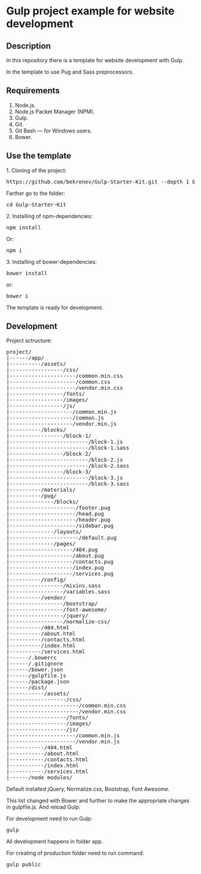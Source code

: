 <h1>Gulp project example for website development</h1>
<h2>Description</h2>
<p>In this repository there is a template for website development with Gulp.</p>
<p>In the template to use Pug and Sass preprocessors.</p>
<h2>Requirements</h2>
<ol>
  <li>Node.js.</li>
  <li>Node.js Packet Manager (NPM).</li>
  <li>Gulp.</li>
  <li>Git.</li>
  <li>Git Bash &mdash; for Windows users.</li>
  <li>Bower.</li>
</ol>
<h2>Use the template</h2>
<p>1. Cloning of the project:</p>
<pre>https://github.com/bekrenev/Gulp-Starter-Kit.git --depth 1 Gulp-Starter-Kit</pre>
<p>Farther go to the folder:</p>
<pre>cd Gulp-Starter-Kit</pre>
<p>2. Installing of npm-dependencies:</p>
<pre>npm install</pre>
<p>Or:</p>
<pre>npm i</pre>
<p>3. Installing of bower-dependencies:</p>
<pre>bower install</pre>
<p>or:</p>
<pre>bower i</pre>
<p>The template is ready for development.</p>
<h2>Development</h2>
<p>Project sctructure:</p>
<pre>
project/
|------/app/
|----------/assets/
|-----------------/css/
|---------------------/common.min.css
|---------------------/common.css
|---------------------/vendor.min.css
|-----------------/fonts/
|-----------------/images/
|-----------------/js/
|--------------------/common.min.js
|--------------------/common.js
|--------------------/vendor.min.js
|----------/blocks/
|-----------------/block-1/
|-------------------------/block-1.js
|-------------------------/block-1.sass
|-----------------/block-2/
|-------------------------/block-2.js
|-------------------------/block-2.sass
|-----------------/block-3/
|-------------------------/block-3.js
|-------------------------/block-3.sass
|----------/materials/
|----------/pug/
|--------------/blocks/
|---------------------/footer.pug
|---------------------/head.pug
|---------------------/header.pug
|---------------------/sidebar.pug
|--------------/layouts/
|----------------------/default.pug
|--------------/pages/
|--------------------/404.pug
|--------------------/about.pug
|--------------------/contacts.pug
|--------------------/index.pug
|--------------------/services.pug
|----------/config/
|-----------------/mixins.sass
|-----------------/variables.sass
|----------/vendor/
|-----------------/bootstrap/
|-----------------/font-awesome/
|-----------------/jquery/
|-----------------/normalize-css/
|----------/404.html
|----------/about.html
|----------/contacts.html
|----------/index.html
|----------/services.html
|------/.bowerrc
|------/.gitignore
|------/bower.json
|------/gulpfile.js
|------/package.json
|------/dist/
|-----------/assets/
|------------------/css/
|----------------------/common.min.css
|----------------------/vendor.min.css
|------------------/fonts/
|------------------/images/
|------------------/js/
|---------------------/common.min.js
|---------------------/vendor.min.js
|-----------/404.html
|-----------/about.html
|-----------/contacts.html
|-----------/index.html
|-----------/services.html
|------/node_modules/
</pre>
<p>Default installed jQuery, Normalize.css, Bootstrap, Font Awesome.</p>
<p>This list changed with Bower and further to make the appropriate changes in gulpfile.js. And reload Gulp.</p>
<p>For development need to run Gulp:</p>
<pre>gulp</pre>
<p>All development happens in folder app.</p>
<p>For creating of production folder need to run command:</p>
<pre>gulp public</p>
